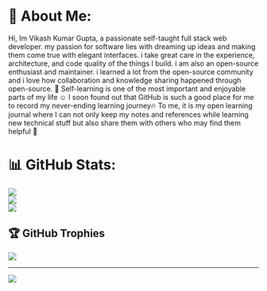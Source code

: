 # 💫 About Me:
Hi, Im Vikash Kumar Gupta, a passionate self-taught full stack web developer. my passion for software lies with dreaming up ideas and making them come true with elegant interfaces. i take great care in the experience, architecture, and code quality of the things I build.  i am also an open-source enthusiast and maintainer. i learned a lot from the open-source community and i love how collaboration and knowledge sharing happened through open-source. 📖 Self-learning is one of the most important and enjoyable parts of my life ☺️ I soon found out that GitHub is such a good place for me to record my never-ending learning journey🔥 To me, it is my open learning journal where I can not only keep my notes and references while learning new technical stuff but also share them with others who may find them helpful 📔

# 📊 GitHub Stats:
![](https://github-readme-stats.vercel.app/api?username=KrVikashGupta&theme=dark&hide_border=false&include_all_commits=false&count_private=false)<br/>
![](https://nirzak-streak-stats.vercel.app/?user=KrVikashGupta&theme=dark&hide_border=false)<br/>
![](https://github-readme-stats.vercel.app/api/top-langs/?username=KrVikashGupta&theme=dark&hide_border=false&include_all_commits=false&count_private=false&layout=compact)

## 🏆 GitHub Trophies
![](https://github-profile-trophy.vercel.app/?username=KrVikashGupta&theme=radical&no-frame=false&no-bg=true&margin-w=4)

---
[![](https://visitcount.itsvg.in/api?id=KrVikashGupta&icon=0&color=0)](https://visitcount.itsvg.in)

<!-- Proudly created with GPRM ( https://gprm.itsvg.in ) -->
